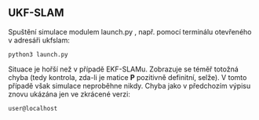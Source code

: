 ## UKF-SLAM

Spuštění simulace modulem launch.py , např. pomocí terminálu otevřeného v adresáři ukfslam:
```
python3 launch.py
```

Situace je hořší než v případě EKF-SLAMu. Zobrazuje se téměř totožná chyba (tedy kontrola, zda-li je matice **P** pozitivně definitní, selže). V tomto případě však simulace neproběhne nikdy. 
Chyba jako v předchozím výpisu znovu ukázána jen ve zkrácené verzi:
```console
user@localhost
```
